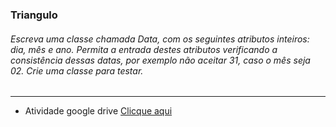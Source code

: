 ### Triangulo

###### Escreva uma classe chamada Data, com os seguintes atributos inteiros: dia, mês e ano. Permita a entrada destes atributos verificando a consistência dessas datas, por exemplo não aceitar 31, caso o mês seja 02. Crie uma classe para testar.

---

- Atividade google drive [Clicque aqui]('https://docs.google.com/document/d/1ksWOOOn_zRiECLsSzkXUM2rW_X3cpwWFbg6ZkWoJ3cI/edit#heading=h.gjdgxs')
